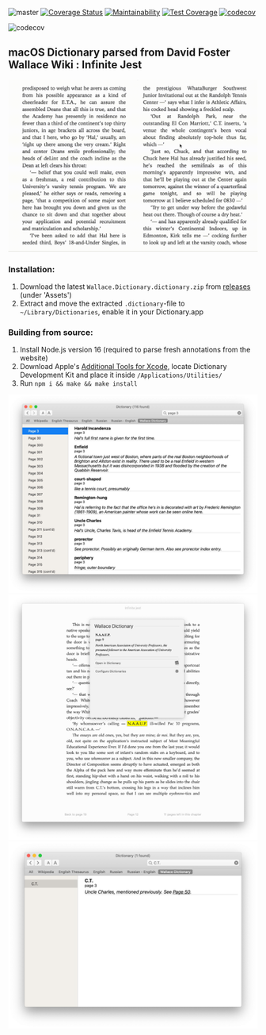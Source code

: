 ![master](https://github.com/semyonf/wallace-apple-dictionary/actions/workflows/ci.yml/badge.svg?branch=master)
[![Coverage Status](https://coveralls.io/repos/github/semyonf/wallace-apple-dictionary/badge.svg?branch=master)](https://coveralls.io/github/semyonf/wallace-apple-dictionary?branch=master)
[![Maintainability](https://api.codeclimate.com/v1/badges/a6c5b5bd1a51e4472891/maintainability)](https://codeclimate.com/github/semyonf/wallace-apple-dictionary/maintainability)
[![Test Coverage](https://api.codeclimate.com/v1/badges/a6c5b5bd1a51e4472891/test_coverage)](https://codeclimate.com/github/semyonf/wallace-apple-dictionary/test_coverage)
[![codecov](https://codecov.io/gh/semyonf/wallace-apple-dictionary/branch/master/graph/badge.svg?token=LU699JPC4S)](https://codecov.io/gh/semyonf/wallace-apple-dictionary)

![codecov](https://codecov.io/gh/semyonf/wallace-apple-dictionary/branch/master/graphs/tree.svg?token=LU699JPC4S)

## macOS Dictionary parsed from David Foster Wallace Wiki : Infinite Jest

![context](https://github.com/semyonf/wallace-apple-dictionary/blob/master/readme-resources/demo.gif)

### Installation:

1. Download the latest `Wallace.Dictionary.dictionary.zip` from [releases](https://github.com/semyonf/wallace-apple-dictionary/releases) (under 'Assets')
2. Extract and move the extracted `.dictionary`-file to `~/Library/Dictionaries`, enable it in your Dictionary.app

### Building from source:

1. Install Node.js version 16 (required to parse fresh annotations from the website)
2. Download Apple's [Additional Tools for Xcode](https://developer.apple.com/download/all/?q=additional), locate Dictionary Development Kit and place it inside `/Applications/Utilities/`
3. Run `npm i && make && make install`

![dictionary search by page](https://github.com/semyonf/wallace-apple-dictionary/blob/master/readme-resources/screen-1.jpg)
![dictionary spotlight](https://github.com/semyonf/wallace-apple-dictionary/blob/master/readme-resources/screen-2.jpg)
![dictionary search by annotation](https://github.com/semyonf/wallace-apple-dictionary/blob/master/readme-resources/screen-3.jpg)
